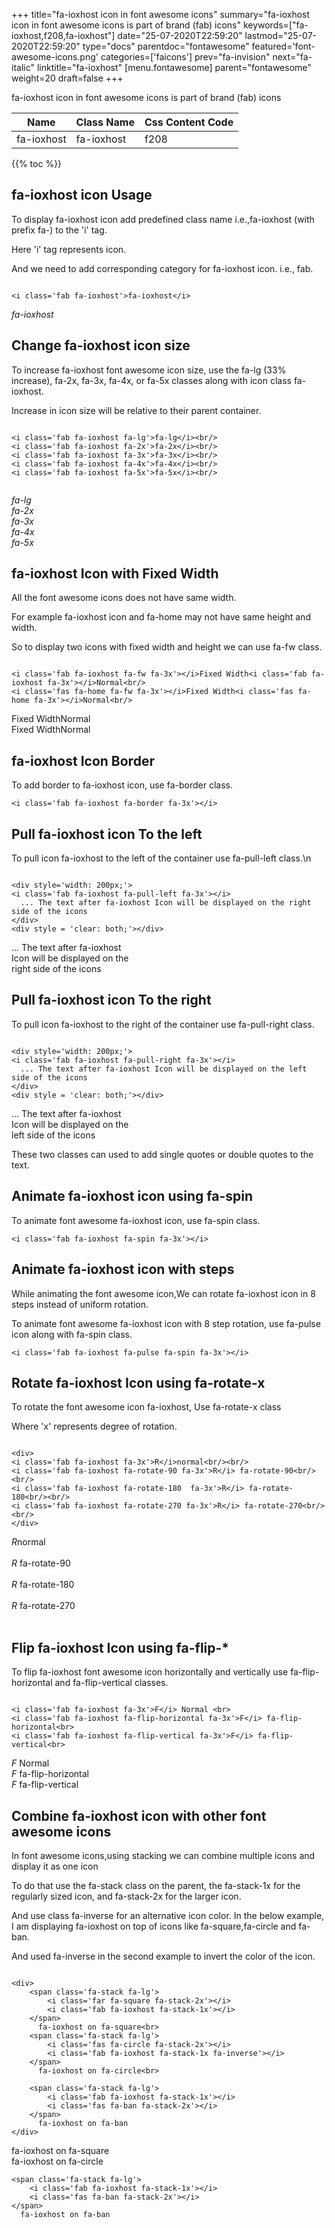 +++
title="fa-ioxhost icon in font awesome icons"
summary="fa-ioxhost icon in font awesome icons is part of brand (fab) icons"
keywords=["fa-ioxhost,f208,fa-ioxhost"]
date="25-07-2020T22:59:20"
lastmod="25-07-2020T22:59:20"
type="docs"
parentdoc="fontawesome"
featured='font-awesome-icons.png'
categories=['faicons']
prev="fa-invision"
next="fa-italic"
linktitle="fa-ioxhost"
[menu.fontawesome]
parent="fontawesome"
weight=20
draft=false
+++


fa-ioxhost icon in font awesome icons is part of brand (fab) icons

<div class='table-responsive'><table class='table'><thead><tr><th>Name</th><th>Class Name</th><th>Css Content Code</th></tr></thead><tbody><tr><td>fa-ioxhost</td><td>fa-ioxhost</td><td>f208</td></tr></tbody></table></div>


{{% toc %}}


## fa-ioxhost icon Usage

To display fa-ioxhost icon add predefined class name i.e.,fa-ioxhost (with prefix fa-) to the 'i' tag.

Here 'i' tag represents icon.

And we need to add corresponding category for fa-ioxhost icon. i.e., fab.


```

<i class='fab fa-ioxhost'>fa-ioxhost</i>
```

<i class='fab fa-ioxhost'>fa-ioxhost</i>




## Change fa-ioxhost icon size
To increase fa-ioxhost font awesome icon size, use the fa-lg (33% increase), fa-2x, fa-3x, fa-4x, or fa-5x classes along with icon class fa-ioxhost.

Increase in icon size will be relative to their parent container. 

```

<i class='fab fa-ioxhost fa-lg'>fa-lg</i><br/>
<i class='fab fa-ioxhost fa-2x'>fa-2x</i><br/>
<i class='fab fa-ioxhost fa-3x'>fa-3x</i><br/>
<i class='fab fa-ioxhost fa-4x'>fa-4x</i><br/>
<i class='fab fa-ioxhost fa-5x'>fa-5x</i><br/>
            
```

<i class='fab fa-ioxhost fa-lg'>fa-lg</i><br/>
<i class='fab fa-ioxhost fa-2x'>fa-2x</i><br/>
<i class='fab fa-ioxhost fa-3x'>fa-3x</i><br/>
<i class='fab fa-ioxhost fa-4x'>fa-4x</i><br/>
<i class='fab fa-ioxhost fa-5x'>fa-5x</i><br/>
            



## fa-ioxhost Icon with Fixed Width 

All the font awesome icons does not have same width.

For example fa-ioxhost icon and fa-home may not have same height and width.

So to display two icons with fixed width and height we can use fa-fw class.


```

<i class='fab fa-ioxhost fa-fw fa-3x'></i>Fixed Width<i class='fab fa-ioxhost fa-3x'></i>Normal<br/>
<i class='fas fa-home fa-fw fa-3x'></i>Fixed Width<i class='fas fa-home fa-3x'></i>Normal<br/>
```

<i class='fab fa-ioxhost fa-fw fa-3x'></i>Fixed Width<i class='fab fa-ioxhost fa-3x'></i>Normal<br/>
<i class='fas fa-home fa-fw fa-3x'></i>Fixed Width<i class='fas fa-home fa-3x'></i>Normal<br/>



## fa-ioxhost Icon Border 

To add border to fa-ioxhost icon, use fa-border class.


```
<i class='fab fa-ioxhost fa-border fa-3x'></i>

```
<i class='fab fa-ioxhost fa-border fa-3x'></i>





## Pull fa-ioxhost icon To the left

To pull icon fa-ioxhost to the left of the container use fa-pull-left class.\n

```

<div style='width: 200px;'>
<i class='fab fa-ioxhost fa-pull-left fa-3x'></i>
  ... The text after fa-ioxhost Icon will be displayed on the right side of the icons
</div>
<div style = 'clear: both;'></div>
```

<div style='width: 200px;'>
<i class='fab fa-ioxhost fa-pull-left fa-3x'></i>
  ... The text after fa-ioxhost Icon will be displayed on the right side of the icons
</div>
<div style = 'clear: both;'></div>




## Pull fa-ioxhost icon To the right
To pull icon fa-ioxhost to the right of the container use fa-pull-right class.

```

<div style='width: 200px;'>
<i class='fab fa-ioxhost fa-pull-right fa-3x'></i>
  ... The text after fa-ioxhost Icon will be displayed on the left side of the icons
</div>
<div style = 'clear: both;'></div>
```

<div style='width: 200px;'>
<i class='fab fa-ioxhost fa-pull-right fa-3x'></i>
  ... The text after fa-ioxhost Icon will be displayed on the left side of the icons
</div>
<div style = 'clear: both;'></div>

These two classes can used to add single quotes or double quotes to the text.


## Animate fa-ioxhost icon using fa-spin
To animate font awesome fa-ioxhost icon, use fa-spin class.

```
<i class='fab fa-ioxhost fa-spin fa-3x'></i>
```
<i class='fab fa-ioxhost fa-spin fa-3x'></i>




## Animate fa-ioxhost icon with steps
While animating the font awesome icon,We can rotate fa-ioxhost icon in 8 steps instead of uniform rotation.

To animate font awesome fa-ioxhost icon with 8 step rotation, use fa-pulse icon along with fa-spin class.


```
<i class='fab fa-ioxhost fa-pulse fa-spin fa-3x'></i>

```
<i class='fab fa-ioxhost fa-pulse fa-spin fa-3x'></i>





## Rotate fa-ioxhost Icon using fa-rotate-x
To rotate the font awesome icon fa-ioxhost, Use fa-rotate-x class

Where 'x' represents degree of rotation.


```

<div>
<i class='fab fa-ioxhost fa-3x'>R</i>normal<br/><br/>
<i class='fab fa-ioxhost fa-rotate-90 fa-3x'>R</i> fa-rotate-90<br/><br/> 
<i class='fab fa-ioxhost fa-rotate-180  fa-3x'>R</i> fa-rotate-180<br/><br/> 
<i class='fab fa-ioxhost fa-rotate-270 fa-3x'>R</i> fa-rotate-270<br/><br/>
</div>
```

<div>
<i class='fab fa-ioxhost fa-3x'>R</i>normal<br/><br/>
<i class='fab fa-ioxhost fa-rotate-90 fa-3x'>R</i> fa-rotate-90<br/><br/> 
<i class='fab fa-ioxhost fa-rotate-180  fa-3x'>R</i> fa-rotate-180<br/><br/> 
<i class='fab fa-ioxhost fa-rotate-270 fa-3x'>R</i> fa-rotate-270<br/><br/>
</div>




## Flip fa-ioxhost Icon using fa-flip-*
To flip fa-ioxhost font awesome icon horizontally and vertically use fa-flip-horizontal and fa-flip-vertical classes. 

```

<i class='fab fa-ioxhost fa-3x'>F</i> Normal <br>
<i class='fab fa-ioxhost fa-flip-horizontal fa-3x'>F</i> fa-flip-horizontal<br>
<i class='fab fa-ioxhost fa-flip-vertical fa-3x'>F</i> fa-flip-vertical<br>
```

<i class='fab fa-ioxhost fa-3x'>F</i> Normal <br>
<i class='fab fa-ioxhost fa-flip-horizontal fa-3x'>F</i> fa-flip-horizontal<br>
<i class='fab fa-ioxhost fa-flip-vertical fa-3x'>F</i> fa-flip-vertical<br>




## Combine fa-ioxhost icon with other font awesome icons
In font awesome icons,using stacking we can combine multiple icons and display it as one icon 

To do that use the fa-stack class on the parent, the fa-stack-1x for the regularly sized icon, and fa-stack-2x for the larger icon.

And use class fa-inverse for an alternative icon color. 
In the below example, I am displaying fa-ioxhost on top of icons like fa-square,fa-circle and fa-ban.

And used fa-inverse in the second example to invert the color of the icon.

```

<div>
    <span class='fa-stack fa-lg'>
        <i class='far fa-square fa-stack-2x'></i>
        <i class='fab fa-ioxhost fa-stack-1x'></i>
    </span>
      fa-ioxhost on fa-square<br>
    <span class='fa-stack fa-lg'>
        <i class='fas fa-circle fa-stack-2x'></i>
        <i class='fab fa-ioxhost fa-stack-1x fa-inverse'></i>
    </span>
      fa-ioxhost on fa-circle<br>

    <span class='fa-stack fa-lg'>
        <i class='fab fa-ioxhost fa-stack-1x'></i>
        <i class='fas fa-ban fa-stack-2x'></i>
    </span>
      fa-ioxhost on fa-ban
</div>
```

<div>
    <span class='fa-stack fa-lg'>
        <i class='far fa-square fa-stack-2x'></i>
        <i class='fab fa-ioxhost fa-stack-1x'></i>
    </span>
      fa-ioxhost on fa-square<br>
    <span class='fa-stack fa-lg'>
        <i class='fas fa-circle fa-stack-2x'></i>
        <i class='fab fa-ioxhost fa-stack-1x fa-inverse'></i>
    </span>
      fa-ioxhost on fa-circle<br>

    <span class='fa-stack fa-lg'>
        <i class='fab fa-ioxhost fa-stack-1x'></i>
        <i class='fas fa-ban fa-stack-2x'></i>
    </span>
      fa-ioxhost on fa-ban
</div>






